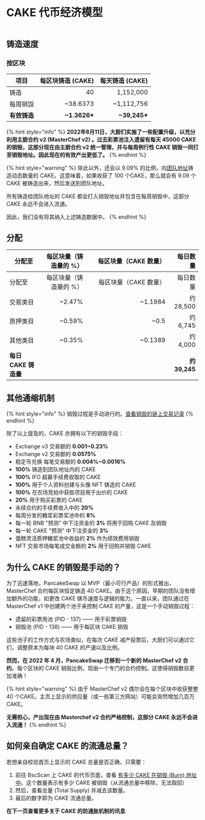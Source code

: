 # CAKE 代币经济模型

<figure><img src="../../.gitbook/assets/231215-cn.png" alt=""><figcaption></figcaption></figure>

## **铸造速度** <a href="#emission-rate" id="emission-rate"></a>

### **按区块**

| **项目**   | **每区块铸造 (CAKE)** | **每天铸造 (CAKE)** |
| -------- | ---------------: | --------------: |
| 铸造       |               40 |       1,152,000 |
| 每周销毁     |        \~38.6373 |     \~1,112,756 |
| **有效铸造** |   **\~1.3626\*** |  **\~39,245\*** |

{% hint style="info" %}
**2022年8月11日，大厨们实施了一些配置升级，以充分利用主厨合约 v2 (MasterChef v2) 。过去彩票池注入遗留有每天 45000 CAKE 的销毁，这部分现在由主厨合约 v2 统一管理，并与每周例行性 CAKE 销毁一同打至销毁地址。因此现在的有效产出更低了。**
{% endhint %}

{% hint style="warning" %}
除此以外，还会以 9.09% 的比例，向[团队地址](https://bscscan.com/address/0xceba60280fb0ecd9a5a26a1552b90944770a4a0e#tokentxns)铸造动态数量的 CAKE。这意味着，如果收获了 100 个CAKE，那么就会有 9.09 个 CAKE 被铸造出来，然后发送到团队地址。

所有铸造给团队地址的 CAKE 都会打入销毁地址并包含在每周销毁中，这部分 CAKE 永远不会进入流通。

因此，我们没有将其纳入上述铸造数据中。
{% endhint %}

## 分配 <a href="#distribution" id="distribution"></a>

<table data-header-hidden><thead><tr><th>分配至</th><th align="right">每区块量（铸造量的 %）</th><th width="200" align="right">每区块量（CAKE 数量）</th><th align="right">每日数量</th></tr></thead><tbody><tr><td>分配至</td><td align="right">每区块量（铸造量的 %）</td><td align="right">每区块量（CAKE 数量）</td><td align="right">每日数量</td></tr><tr><td>交易类目</td><td align="right">~2.47%</td><td align="right">~1.1984</td><td align="right">约 28,500 </td></tr><tr><td>质押类目</td><td align="right">~0.59%</td><td align="right">~0.5</td><td align="right">约 6,745</td></tr><tr><td>其他类目</td><td align="right">~0.35%</td><td align="right">~0.1389</td><td align="right">约 4,000</td></tr><tr><td><strong>每日 CAKE 铸造量</strong></td><td align="right"></td><td align="right"></td><td align="right"><strong>约</strong> <strong>39,245</strong></td></tr></tbody></table>

## **其他通缩机制** <a href="#other-deflationary-mechanics" id="other-deflationary-mechanics"></a>

{% hint style="info" %}
销毁过程是手动进行的。[查看销毁的链上交易记录](https://bscscan.com/token/0x0e09fabb73bd3ade0a17ecc321fd13a19e81ce82?a=0x000000000000000000000000000000000000dead)
{% endhint %}

除了以上提及的，CAKE 亦拥有以下的销毁手段：

* Exchange v3 交易额的 **0.001\~0.23%**
* Exchange v2 交易额的 **0.0575%**
* 稳定币兑换 每笔交易额的 **0.004%\~0.0016%**&#x20;
* **100%** 铸造到团队地址内的 CAKE
* **100%** IFO 超募手续费收取的 CAKE
* **100%** 用于个人资料创建与头像 NFT 铸造的 CAKE
* **100%** 在农场竞拍中获胜项目用于出价的 CAKE
* **20%** 用于购买彩票的 CAKE
* 永续合约的手续费收入中的 **20%**
* 每周分发的糖浆彩票奖池中的 **8%**
* 每一轮 BNB "预测" 中下注资金的 **3%** 将用于回购 CAKE 及销毁
* 每一轮 CAKE "预测" 中下注资金的 **3%**
* 蛋糕灵活质押糖浆池中收益的 **2%** 作为绩效费用销毁
* &#x20;NFT 交易市场每笔成交金额的 **2%** 用于回购并销毁 CAKE

## 为什么 CAKE 的销毁是手动的？

为了迅速落地，PancakeSwap 以 MVP（最小可行产品）的形式推出，MasterChef 合约每区块恒定铸造 40 CAKE。由于这个原因，早期的团队没有增加额外的功能，如更改 CAKE 铸币速度与逻辑的能力。一直以来，团队通过在 MasterChef v1 中创建两个池子来控制 CAKE 的产量，这是一个手动销毁过程：

* 遗留的彩票用池 (PID - 137) —— 用于彩票销毁
* 销毁池 (PID - 138) —— 用于每区块 CAKE 销毁

这些池子的工作方式与农场类似，在每次 CAKE 减产投票后，大厨们可以通过它们，调整原本为每块 40 CAKE 的产速以及比例。

**然而，在 2022 年 4 月，PancakeSwap 迁移到一个新的 MasterChef v2 合约**。每个区块的 CAKE 销毁比例，现由一个专门的合约控制。这使得销毁数目更加准确！

{% hint style="warning" %}
由于 MasterChef v2 偶尔会在每个区块中收获整整 40 个CAKE。主页上显示的供应量（或一些第三方网站）可能会突然增加几百万CAKE。

**无需担心，产出现在由 Masterchef v2 合约严格控制，这部分 CAKE 永远不会进入流通！**
{% endhint %}

## 如何亲自确定 CAKE 的流通总量？

若想亲自校验首页上显示的 CAKE 总量是否正确，只需要：

1. 前往 BscScan 上 CAKE 的代币页面，查看 [有多少 CAKE 在销毁 (Burn) 地址中](https://bscscan.com/token/0x0e09fabb73bd3ade0a17ecc321fd13a19e81ce82#balances)。这个数量表示有多少 CAKE 被销毁（从流通总量中移除，无法取回）
2. 然后，查看总量 (Total Supply) 并减去该数量。
3. 最后的数字即为 CAKE 流通总量。



**在下一页查看更多关于 CAKE 的防通胀机制的讯息**
